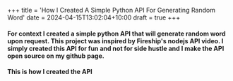 +++
title = 'How I Created A Simple Python API For Generating Random Word'
date = 2024-04-15T13:02:04+10:00
draft = true
+++

#### For context I created a simple python API that will generate random word upon request. This project was inspired by Fireship's nodejs API video. I simply created this API for fun and not for side hustle and I make the API open source on my github page.

#### This is how I created the API